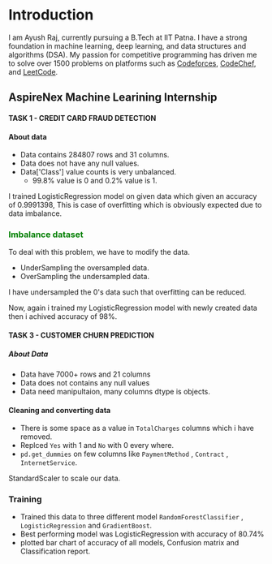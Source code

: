 # Introduction
I am Ayush Raj, currently pursuing a B.Tech at IIT Patna. I have a strong foundation in machine learning, deep learning, and data structures and algorithms (DSA). My passion for competitive programming has driven me to solve over 1500 problems on platforms such as [Codeforces](https://codeforces.com/profile/ayush_raj14), [CodeChef](https://www.codechef.com/users/ayush_raj14), and [LeetCode](https://leetcode.com/u/ayush_raj_14/).

## AspireNex Machine Learining Internship

#### TASK 1 - CREDIT CARD FRAUD DETECTION

#### About data

*   Data contains 284807 rows and 31 columns.
*   Data does not have any null values.
*   Data['Class'] value counts is very unbalanced.
    *   99.8% value is 0 and 0.2% value is 1.

I trained LogisticRegression model on given data which given an accuracy of 0.9991398, This is case of overfitting which is obviously expected due to data imbalance.

<span style="color:green">

### Imbalance dataset
</span>

To deal with this problem, we have to modify the data.
*   UnderSampling the oversampled data.
*   OverSampling the undersampled data.

I have undersampled the 0's data such that overfitting can be reduced.

Now, again i trained my LogisticRegression model with newly created data then i achived accuracy of 98%.



#### TASK 3 - CUSTOMER CHURN PREDICTION

##### About Data

*   Data have 7000+ rows and 21 columns
*   Data does not contains any null values
*   Data need manipultaion, many columns dtype is objects.

#### Cleaning and converting data
*   There is some space as a value in `TotalCharges` columns which i have removed.
*   Replced `Yes` with 1 and `No` with 0 every where.
*  `pd.get_dummies`  on few columns like `PaymentMethod` , `Contract` , `InternetService`.

StandardScaler to scale our data.

### Training

*   Trained this data to three different model `RandomForestClassifier` , `LogisticRegression` and `GradientBoost`.
*   Best performing model was LogisticRegression with accuracy of 80.74%
*   plotted bar chart of accuracy of all models, Confusion matrix and Classification report.